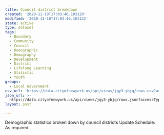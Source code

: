 ```yaml
---
title: Council district breakdown
created: '2020-11-10T17:03:46.103120'
modified: '2020-11-10T17:03:46.103132'
state: active
type: dataset
tags:
  - Boundary
  - Community
  - Council
  - Demographic
  - Demography
  - Development
  - District
  - Lifelong Learning
  - Statistic
  - Youth
groups:
  - Local Government
csv_url: 'https://data.cityofnewyork.us/api/views/jqy3-ybjq/rows.csv?accessType=DOWNLOAD'
json_url: >-
  https://data.cityofnewyork.us/api/views/jqy3-ybjq/rows.json?accessType=DOWNLOAD
layout: post

---
```

Demographic statistics broken down by council districts
Update Schedule: As required
